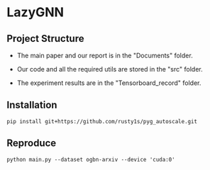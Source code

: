 # LazyGNN

## Project Structure

- The main paper and our report is in the "Documents" folder.

- Our code and all the required utils are stored in the "src" folder.

- The experiment results are in the "Tensorboard_record" folder.

## Installation
```
pip install git+https://github.com/rusty1s/pyg_autoscale.git
```

## Reproduce
```
python main.py --dataset ogbn-arxiv --device 'cuda:0'
```


